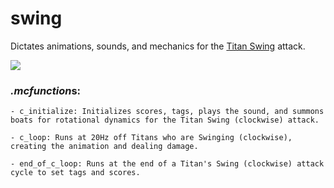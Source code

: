 # swing
Dictates animations, sounds, and mechanics for the [Titan Swing](https://youtu.be/CvGWfPPShxw) attack.

![](https://media.giphy.com/media/3o6nURG5ov3NWRsIXm/giphy.gif)

### *.mcfunction*s:
    - c_initialize: Initializes scores, tags, plays the sound, and summons boats for rotational dynamics for the Titan Swing (clockwise) attack.
    
    - c_loop: Runs at 20Hz off Titans who are Swinging (clockwise), creating the animation and dealing damage.
    
    - end_of_c_loop: Runs at the end of a Titan's Swing (clockwise) attack cycle to set tags and scores.
